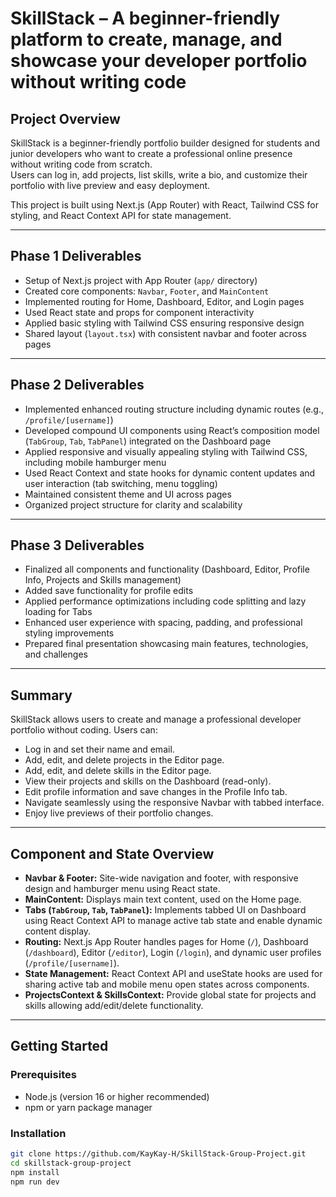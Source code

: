 # SkillStack – A beginner-friendly platform to create, manage, and showcase your developer portfolio without writing code

## Project Overview
SkillStack is a beginner-friendly portfolio builder designed for students and junior developers who want to create a professional online presence without writing code from scratch.  
Users can log in, add projects, list skills, write a bio, and customize their portfolio with live preview and easy deployment.

This project is built using Next.js (App Router) with React, Tailwind CSS for styling, and React Context API for state management.

---

## Phase 1 Deliverables
- Setup of Next.js project with App Router (`app/` directory)  
- Created core components: `Navbar`, `Footer`, and `MainContent`  
- Implemented routing for Home, Dashboard, Editor, and Login pages  
- Used React state and props for component interactivity  
- Applied basic styling with Tailwind CSS ensuring responsive design  
- Shared layout (`layout.tsx`) with consistent navbar and footer across pages  

---

## Phase 2 Deliverables
- Implemented enhanced routing structure including dynamic routes (e.g., `/profile/[username]`)  
- Developed compound UI components using React’s composition model (`TabGroup`, `Tab`, `TabPanel`) integrated on the Dashboard page  
- Applied responsive and visually appealing styling with Tailwind CSS, including mobile hamburger menu  
- Used React Context and state hooks for dynamic content updates and user interaction (tab switching, menu toggling)  
- Maintained consistent theme and UI across pages  
- Organized project structure for clarity and scalability  

---

## Phase 3 Deliverables
- Finalized all components and functionality (Dashboard, Editor, Profile Info, Projects and Skills management)  
- Added save functionality for profile edits  
- Applied performance optimizations including code splitting and lazy loading for Tabs  
- Enhanced user experience with spacing, padding, and professional styling improvements  
- Prepared final presentation showcasing main features, technologies, and challenges  

---

## Summary
SkillStack allows users to create and manage a professional developer portfolio without coding. Users can:

- Log in and set their name and email.
- Add, edit, and delete projects in the Editor page.
- Add, edit, and delete skills in the Editor page.
- View their projects and skills on the Dashboard (read-only).
- Edit profile information and save changes in the Profile Info tab.
- Navigate seamlessly using the responsive Navbar with tabbed interface.
- Enjoy live previews of their portfolio changes.

---

## Component and State Overview

- **Navbar & Footer:** Site-wide navigation and footer, with responsive design and hamburger menu using React state.  
- **MainContent:** Displays main text content, used on the Home page.  
- **Tabs (`TabGroup`, `Tab`, `TabPanel`):** Implements tabbed UI on Dashboard using React Context API to manage active tab state and enable dynamic content display.  
- **Routing:** Next.js App Router handles pages for Home (`/`), Dashboard (`/dashboard`), Editor (`/editor`), Login (`/login`), and dynamic user profiles (`/profile/[username]`).  
- **State Management:** React Context API and useState hooks are used for sharing active tab and mobile menu open states across components.
- **ProjectsContext & SkillsContext:** Provide global state for projects and skills allowing add/edit/delete functionality.

---

## Getting Started

### Prerequisites
- Node.js (version 16 or higher recommended)  
- npm or yarn package manager  

### Installation
```bash
git clone https://github.com/KayKay-H/SkillStack-Group-Project.git
cd skillstack-group-project
npm install
npm run dev

